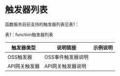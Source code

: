 # 触发器列表

函数服务目前支持的触发器列表见表1：

表1：function触发器列表

| 触发器类型    | 说明链接          | 示例说明 |
| ------------- | ----------------- | -------- |
| OSS触发器     | OSS事件触发器说明 |          |
| API网关触发器 | API网关触发器说明 |          |
